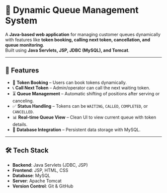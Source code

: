 # 📌 Dynamic Queue Management System

A **Java-based web application** for managing customer queues dynamically with features like **token booking, calling next token, cancellation, and queue monitoring**.  
Built using **Java Servlets, JSP, JDBC (MySQL), and Tomcat**.

---

## 🚀 Features
- 🎫 **Token Booking** – Users can book tokens dynamically.
- 📞 **Call Next Token** – Admin/operator can call the next waiting token.
- ⏳ **Queue Management** – Automatic shifting of positions after serving or canceling.
- ✅ **Status Handling** – Tokens can be `WAITING`, `CALLED`, `COMPLETED`, or `CANCELLED`.
- 📊 **Real-time Queue View** – Clean UI to view current queue with token details.
- 🔄 **Database Integration** – Persistent data storage with MySQL.

---

## 🛠️ Tech Stack
- **Backend**: Java Servlets (JDBC, JSP)
- **Frontend**: JSP, HTML, CSS
- **Database**: MySQL
- **Server**: Apache Tomcat
- **Version Control**: Git & GitHub
